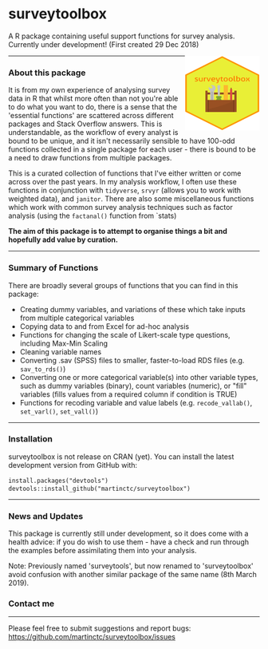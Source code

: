 # surveytoolbox
A R package containing useful support functions for survey analysis.
Currently under development! 
(First created 29 Dec 2018)


<img src="icons/surveytoolbox_hex.svg?sanitize=true" align="right" height = 150 width = 150/>

------------------------------------------------------------------------

### About this package

It is from my own experience of analysing survey data in R that whilst more often than not you're able to do what you want to do, there is a sense that the 'essential functions' are scattered across different packages and Stack Overflow answers. This is understandable, as the workflow of every analyst is bound to be unique, and it  isn't necessarily sensible to have 100-odd functions collected in a single package for each user - there is bound to be a need to draw functions from multiple packages.  

This is a curated collection of functions that I've either written or come across over the past years. In my analysis workflow, I often use these functions in conjunction with `tidyverse`, `srvyr` (allows you to work with weighted data), and `janitor`. There are also some miscellaneous functions which work with common survey analysis techniques such as factor analysis (using the `factanal()` function from `stats)

**The aim of this package is to attempt to organise things a bit and hopefully add value by curation.**

---

### Summary of Functions

There are broadly several groups of functions that you can find in this package:
- Creating dummy variables, and variations of these which take inputs from multiple categorical variables 
- Copying data to and from Excel for ad-hoc analysis
- Functions for changing the scale of Likert-scale type questions, including Max-Min Scaling
- Cleaning variable names
- Converting .sav (SPSS) files to smaller, faster-to-load RDS files (e.g. `sav_to_rds()`)
- Converting one or more categorical variable(s) into other variable types, such as dummy variables (binary), count variables (numeric), or "fill" variables (fills values from a required column if condition is TRUE)
- Functions for recoding variable and value labels (e.g. `recode_vallab()`, `set_varl()`, `set_vall()`)

---

### Installation

surveytoolbox is not release on CRAN (yet). 
You can install the latest development version from GitHub with:

```
install.packages("devtools")
devtools::install_github("martinctc/surveytoolbox")
```

---

### News and Updates

This package is currently still under development, so it does come with a health advice: if you do wish to use them - have a check and run through the examples before assimilating them into your analysis. 

Note: Previously named 'surveytools', but now renamed to 'surveytoolbox' avoid confusion with another similar package of the same name (8th March 2019).

### Contact me
---
Please feel free to submit suggestions and report bugs: <https://github.com/martinctc/surveytoolbox/issues>
